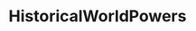 ---
title: HistoricalWorldPowers
crosslinks:
- empirepowers
- HWPCirclejerk
- PoliticalRevolutionMI
- INGLIN
---